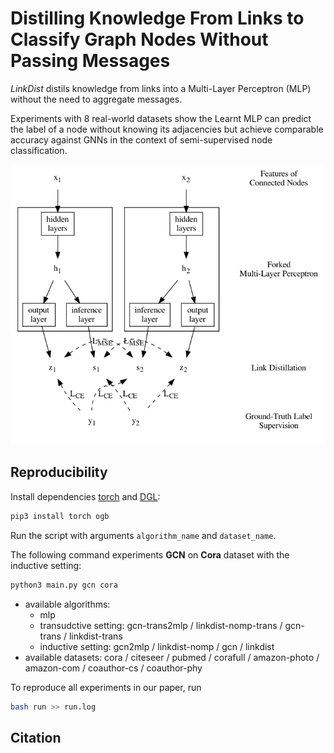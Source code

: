 # Distilling Knowledge From Links to Classify Graph Nodes Without Passing Messages

*LinkDist* distils knowledge from links into a Multi-Layer Perceptron (MLP) without the
need to aggregate messages.

Experiments with 8 real-world datasets show the Learnt MLP can predict the label of a node without knowing its adjacencies but achieve comparable accuracy against GNNs in the context of semi-supervised node classification.

![](arch.png)

## Reproducibility

Install dependencies [torch](https://pytorch.org/) and [DGL](https://github.com/dmlc/dgl):

```bash
pip3 install torch ogb
```

Run the script with arguments `algorithm_name` and `dataset_name`.

The following command experiments **GCN** on **Cora** dataset with the inductive setting:

```bash
python3 main.py gcn cora
```

* available algorithms:
  * mlp
  * transudctive setting: gcn-trans2mlp / linkdist-nomp-trans / gcn-trans / linkdist-trans
  * inductive setting: gcn2mlp / linkdist-nomp / gcn / linkdist
* available datasets: cora / citeseer / pubmed / corafull / amazon-photo / amazon-com / coauthor-cs / coauthor-phy

To reproduce all experiments in our paper, run

```bash
bash run >> run.log
```

## Citation

```bibtex
```
